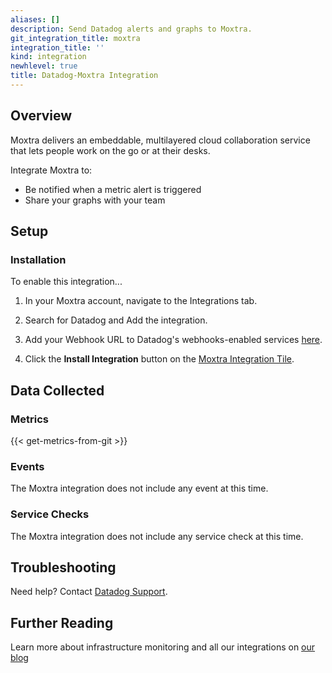 ```yaml
---
aliases: []
description: Send Datadog alerts and graphs to Moxtra.
git_integration_title: moxtra
integration_title: ''
kind: integration
newhlevel: true
title: Datadog-Moxtra Integration
---
```


## Overview

Moxtra delivers an embeddable, multilayered cloud collaboration service that lets people work on the go or at their desks.

Integrate Moxtra to:

* Be notified when a metric alert is triggered
* Share your graphs with your team

## Setup
### Installation

To enable this integration...

1.  In your Moxtra account, navigate to the Integrations tab.

2.  Search for Datadog and Add the integration.

3.  Add your Webhook URL to Datadog's webhooks-enabled services [here](https://app.datadoghq.com/account/settings#integrations/webhooks).

4.  Click the **Install Integration** button on the [Moxtra Integration Tile](https://app.datadoghq.com/account/settings#integrations/moxtra).

## Data Collected
### Metrics
{{< get-metrics-from-git >}}

### Events
The Moxtra integration does not include any event at this time.

### Service Checks
The Moxtra integration does not include any service check at this time.

## Troubleshooting
Need help? Contact [Datadog Support](http://docs.datadoghq.com/help/).

## Further Reading
Learn more about infrastructure monitoring and all our integrations on [our blog](https://www.datadoghq.com/blog/)

